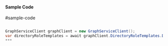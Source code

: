 #### Sample Code
#sample-code 

```C#

GraphServiceClient graphClient = new GraphServiceClient();
var directoryRoleTemplates = await graphClient.DirectoryRoleTemplates.DirectoryRoleTemplates.Request().GetAsync();
*** 

```